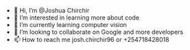 - 👋 Hi, I’m @Joshua Chirchir
- 👀 I’m interested in learning more about code
- 🌱 I’m currently learning computer vision
- 💞️ I’m looking to collaborate on Google and more developers
- 📫 How to reach me josh.chirchir96 or +254718428018

<!---
Joshua56/Joshua56 is a ✨ special ✨ repository because its `README.md` (this file) appears on your GitHub profile.
You can click the Preview link to take a look at your changes.
--->
